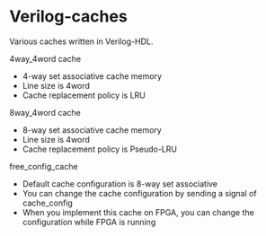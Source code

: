 # Verilog-caches
Various caches written in Verilog-HDL.


4way_4word cache
+ 4-way set associative cache memory
+ Line size is 4word
+ Cache replacement policy is LRU


8way_4word cache
+ 8-way set associative cache memory
+ Line size is 4word
+ Cache replacement policy is Pseudo-LRU


free_config_cache
+ Default cache configuration is 8-way set associative
+ You can change the cache configuration by sending a signal of cache_config
+ When you implement this cache on FPGA, you can change the configuration while FPGA is running


